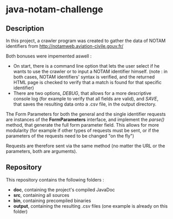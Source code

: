 # java-notam-challenge

## Description

In this project, a crawler program was created to gather the data of NOTAM identifiers from http://notamweb.aviation-civile.gouv.fr/

Both bonuses were impemented aswell :

  - On start, there is a command line option that lets the user select if he wants to use the crawler or to input a NOTAM identifier himself. (note : in both cases, NOTAM identifiers' syntax is verified, and the returned HTML page is checked to verify that a match is found for that specific identifier)
  - There are two options, *DEBUG*, that allows for a more descriptive console log (for example to verify that all fields are valid), and *SAVE*, that saves the resulting data onto a .csv file, in the output directory.
  
The Form Parameters for both the general and the single identifier requests are instances of the **FormParameters** interface, and implement the *parse()* method, that generate the full form parameter field. This allows for more modularity (for example if other types of requests must be sent, or if the parameters of the requests need to be changed "on the fly")

Requests are therefore sent via the same method (no matter the URL or the parameters, both are arguments).

## Repository

This repository contains the following folders :

  - **doc**, containing the project's compiled JavaDoc
  - **src**, containing all sources
  - **bin**, containing precompiled binaries
  - **output**, containing the resulting .csv files (one example is already on this folder)
